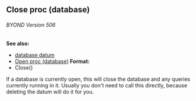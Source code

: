 ## Close proc (database) 
###### BYOND Version 506
**See also:**
+   [database datum](/ref/database.md) 
+   [Open proc (database)](/ref/database/proc/Open.md) <!-- -->
**Format:**
+   Close()


If a database is currently open, this will close the database
and any queries currently running in it. Usually you don\'t need to call
this directly, because deleting the datum will do it for you.